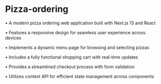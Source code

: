 # Pizza-ordering

• A modern pizza ordering web application built with Next.js 13 and React

• Features a responsive design for seamless user experience across devices

• Implements a dynamic menu page for browsing and selecting pizzas

• Includes a fully functional shopping cart with real-time updates

• Provides a streamlined checkout process with form validation

• Utilizes context API for efficient state management across components
